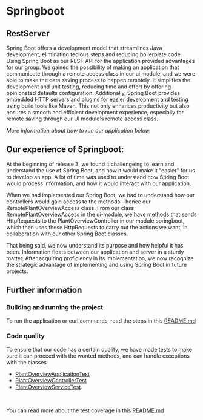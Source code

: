 # Springboot

## RestServer
Spring Boot offers a development model that streamlines Java development, eliminating tedious steps and reducing boilerplate code. Using Spring Boot as our REST API for the application provided advantages for our group. We gained the possibility of making an application that communicate through a remote access class in our ui module, and we were able to make the data saving process to happen remotely. It simplifies the development and unit testing, reducing time and effort by offering opinionated defaults configuration. Additionally, Spring Boot provides embedded HTTP servers and plugins for easier development and testing using build tools like Maven. This not only enhances productivity but also ensures a smooth and efficient development experience, especially for remote saving through our UI module's remote access class.

*More information about how to run our application below.*

## Our experience of Springboot:
At the beginning of release 3, we found it challengeing to learn and understand the use of Spring Boot, and how it would make it "easier" for us to develop an app. A lot of time was used to understand how Spring Boot would process information, and how it would interact with our application.

When we had implemented our Spring Boot, we had to understand how our controllers would gain access to the methods - hence our RemotePlantOverviewAccess class. From our class RemotePlantOverviewAccess in the ui-module, we have methods that sends HttpRequests to the PlantOverviewController in our module springboot, which then uses these HttpRequests to carry out the actions we want, in collaboration with our other Spring Boot classes.

That being said, we now understand its purpose and how helpful it has been. Information floats between our application and server in a sturdy matter. After acquiring proficiency in its implementation, we now recognize the strategic advantage of implementing and using Spring Boot in future projects.


## Further information

### Building and running the project

To run the application or curl commands, read the steps in this [README.md](../../README.md)

### Code quality
To ensure that our code has a certain quality, we have made tests to make sure it can proceed with the wanted methods, and can handle exceptions with the classes
- [PlantOverviewApplicationTest](src/test/PlantOverviewApplicationTest.java)
- [PlantOverviewControllerTest](src/test/PlantOverviewControllerTest.java)
- [PlantOverviewServiceTest](src/test/PlantOverviewServiceTest.java).

<br>

You can read more about the test coverage in this [README.md](../documentation/release3/README.md)

